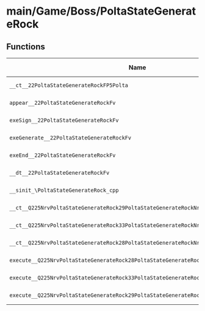 # main/Game/Boss/PoltaStateGenerateRock

## Functions

| Name | Address | Match % |
|------|---------|---------|
| `__ct__22PoltaStateGenerateRockFP5Polta` | `0x800751D0` | :x: (0.0%) |
| `appear__22PoltaStateGenerateRockFv` | `0x8007524C` | :x: (0.0%) |
| `exeSign__22PoltaStateGenerateRockFv` | `0x80075290` | :x: (0.0%) |
| `exeGenerate__22PoltaStateGenerateRockFv` | `0x8007531C` | :x: (0.0%) |
| `exeEnd__22PoltaStateGenerateRockFv` | `0x80075488` | :x: (0.0%) |
| `__dt__22PoltaStateGenerateRockFv` | `0x80075514` | :x: (0.0%) |
| `__sinit_\PoltaStateGenerateRock_cpp` | `0x8007556C` | :x: (0.0%) |
| `__ct__Q225NrvPoltaStateGenerateRock29PoltaStateGenerateRockNrvSignFv` | `0x800755A0` | :x: (0.0%) |
| `__ct__Q225NrvPoltaStateGenerateRock33PoltaStateGenerateRockNrvGenerateFv` | `0x800755B0` | :x: (0.0%) |
| `__ct__Q225NrvPoltaStateGenerateRock28PoltaStateGenerateRockNrvEndFv` | `0x800755C0` | :x: (0.0%) |
| `execute__Q225NrvPoltaStateGenerateRock28PoltaStateGenerateRockNrvEndCFP5Spine` | `0x800755D0` | :x: (0.0%) |
| `execute__Q225NrvPoltaStateGenerateRock33PoltaStateGenerateRockNrvGenerateCFP5Spine` | `0x800755D8` | :x: (0.0%) |
| `execute__Q225NrvPoltaStateGenerateRock29PoltaStateGenerateRockNrvSignCFP5Spine` | `0x800755E0` | :x: (0.0%) |